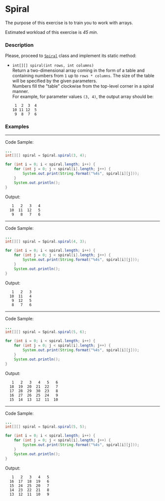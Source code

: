 # Spiral

The purpose of this exercise is to train you to work with arrays.

Estimated workload of this exercise is _45 min_.

### Description
Please, proceed to [`Spiral`](src/main/java/corejava/tasks/spiral/Spiral.java)
class and implement its static method:

* `int[][] spiral(int rows, int columns)`\
  Return a two-dimensional array coming in the form of a table and containing numbers from `1` up to `rows * columns`. The size of the table will be specified by the given parameters.\
  Numbers fill the "table" clockwise from the top-level corner in a spiral manner.\
  For example, for parameter values `(3, 4)`, the output array should be:
    ```
     1  2  3  4
    10 11 12  5
     9  8  7  6
    ```

### Examples

---
Code Sample:
```java
...
int[][] spiral = Spiral.spiral(3, 4);

for (int i = 0; i < spiral.length; i++) {
    for (int j = 0; j < spiral[i].length; j++) {
        System.out.print(String.format("%4s", spiral[i][j]));
    }
    System.out.println();
}

```

Output:
```
   1   2   3   4
  10  11  12   5
   9   8   7   6
```

---
Code Sample:
```java
...
int[][] spiral = Spiral.spiral(4, 3);

for (int i = 0; i < spiral.length; i++) {
    for (int j = 0; j < spiral[i].length; j++) {
        System.out.print(String.format("%4s", spiral[i][j]));
    }
    System.out.println();
}

```

Output:
```
   1   2   3
  10  11   4
   9  12   5
   8   7   6
```

---
Code Sample:
```java
...
int[][] spiral = Spiral.spiral(5, 6);

for (int i = 0; i < spiral.length; i++) {
    for (int j = 0; j < spiral[i].length; j++) {
        System.out.print(String.format("%4s", spiral[i][j]));
    }
    System.out.println();
}

```

Output:
```
   1   2   3   4   5   6
  18  19  20  21  22   7
  17  28  29  30  23   8
  16  27  26  25  24   9
  15  14  13  12  11  10
```

---
Code Sample:
```java
...
int[][] spiral = Spiral.spiral(5, 5);

for (int i = 0; i < spiral.length; i++) {
    for (int j = 0; j < spiral[i].length; j++) {
        System.out.print(String.format("%4s", spiral[i][j]));
    }
    System.out.println();
}

```

Output:
```
   1   2   3   4   5
  16  17  18  19   6
  15  24  25  20   7
  14  23  22  21   8
  13  12  11  10   9
```
